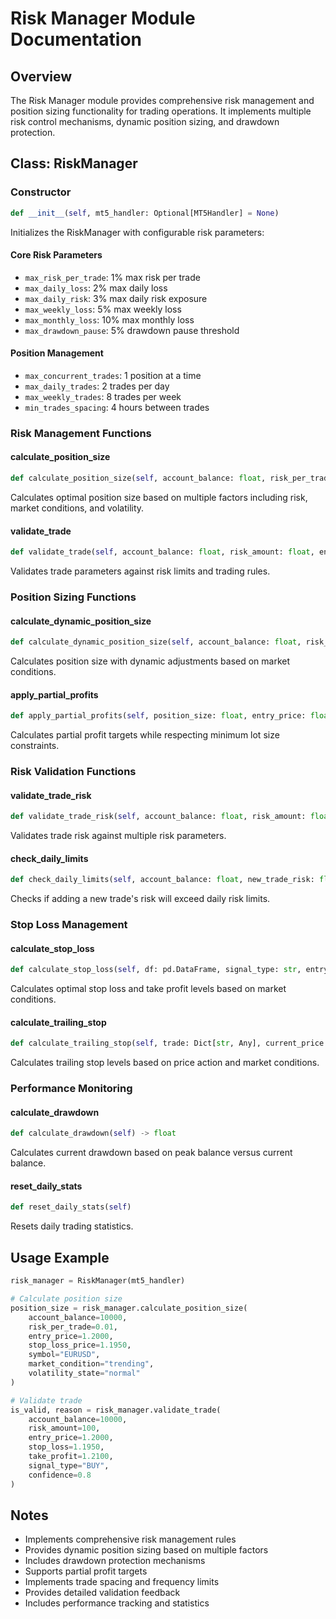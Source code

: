 # Risk Manager Module Documentation

## Overview
The Risk Manager module provides comprehensive risk management and position sizing functionality for trading operations. It implements multiple risk control mechanisms, dynamic position sizing, and drawdown protection.

## Class: RiskManager

### Constructor
```python
def __init__(self, mt5_handler: Optional[MT5Handler] = None)
```
Initializes the RiskManager with configurable risk parameters:

#### Core Risk Parameters
- `max_risk_per_trade`: 1% max risk per trade
- `max_daily_loss`: 2% max daily loss
- `max_daily_risk`: 3% max daily risk exposure
- `max_weekly_loss`: 5% max weekly loss
- `max_monthly_loss`: 10% max monthly loss
- `max_drawdown_pause`: 5% drawdown pause threshold

#### Position Management
- `max_concurrent_trades`: 1 position at a time
- `max_daily_trades`: 2 trades per day
- `max_weekly_trades`: 8 trades per week
- `min_trades_spacing`: 4 hours between trades

### Risk Management Functions

#### calculate_position_size
```python
def calculate_position_size(self, account_balance: float, risk_per_trade: float, entry_price: float, stop_loss_price: float, symbol: str, market_condition: str = 'normal', volatility_state: str = 'normal', session: str = 'normal', correlation: float = 0.0, confidence_score: float = 0.5) -> float
```
Calculates optimal position size based on multiple factors including risk, market conditions, and volatility.

#### validate_trade
```python
def validate_trade(self, account_balance: float, risk_amount: float, entry_price: float, stop_loss: float, take_profit: float, signal_type: str, confidence: float, current_daily_risk: float = 0.0, current_weekly_risk: float = 0.0, daily_trades: int = 0, weekly_trades: int = 0, current_drawdown: float = 0.0, consecutive_losses: int = 0, last_trade_time: Optional[datetime] = None, correlations: Optional[Dict[str, float]] = None) -> Tuple[bool, str]
```
Validates trade parameters against risk limits and trading rules.

### Position Sizing Functions

#### calculate_dynamic_position_size
```python
def calculate_dynamic_position_size(self, account_balance: float, risk_amount: float, entry_price: float, stop_loss: float, symbol: str, market_condition: str, volatility_state: str, session: str, correlation: float, confidence_score: float) -> float
```
Calculates position size with dynamic adjustments based on market conditions.

#### apply_partial_profits
```python
def apply_partial_profits(self, position_size: float, entry_price: float, stop_loss: float, min_lot: float = 0.01) -> List[Dict]
```
Calculates partial profit targets while respecting minimum lot size constraints.

### Risk Validation Functions

#### validate_trade_risk
```python
def validate_trade_risk(self, account_balance: float, risk_amount: float, current_daily_risk: float, current_weekly_risk: float, daily_trades: int, weekly_trades: int, current_drawdown: float, consecutive_losses: int, last_trade_time: Optional[datetime] = None, correlations: Optional[Dict[str, float]] = None) -> Tuple[bool, str]
```
Validates trade risk against multiple risk parameters.

#### check_daily_limits
```python
def check_daily_limits(self, account_balance: float, new_trade_risk: float) -> tuple[bool, str]
```
Checks if adding a new trade's risk will exceed daily risk limits.

### Stop Loss Management

#### calculate_stop_loss
```python
def calculate_stop_loss(self, df: pd.DataFrame, signal_type: str, entry_price: float, atr_value: Optional[float] = None, swing_low: Optional[float] = None, swing_high: Optional[float] = None, volatility_state: str = 'normal', market_condition: str = 'normal') -> Tuple[float, List[Dict[str, float]]]
```
Calculates optimal stop loss and take profit levels based on market conditions.

#### calculate_trailing_stop
```python
def calculate_trailing_stop(self, trade: Dict[str, Any], current_price: float, current_atr: Optional[float] = None, market_condition: str = 'normal') -> Tuple[bool, float]
```
Calculates trailing stop levels based on price action and market conditions.

### Performance Monitoring

#### calculate_drawdown
```python
def calculate_drawdown(self) -> float
```
Calculates current drawdown based on peak balance versus current balance.

#### reset_daily_stats
```python
def reset_daily_stats(self)
```
Resets daily trading statistics.

## Usage Example
```python
risk_manager = RiskManager(mt5_handler)

# Calculate position size
position_size = risk_manager.calculate_position_size(
    account_balance=10000,
    risk_per_trade=0.01,
    entry_price=1.2000,
    stop_loss_price=1.1950,
    symbol="EURUSD",
    market_condition="trending",
    volatility_state="normal"
)

# Validate trade
is_valid, reason = risk_manager.validate_trade(
    account_balance=10000,
    risk_amount=100,
    entry_price=1.2000,
    stop_loss=1.1950,
    take_profit=1.2100,
    signal_type="BUY",
    confidence=0.8
)
```

## Notes
- Implements comprehensive risk management rules
- Provides dynamic position sizing based on multiple factors
- Includes drawdown protection mechanisms
- Supports partial profit targets
- Implements trade spacing and frequency limits
- Provides detailed validation feedback
- Includes performance tracking and statistics 